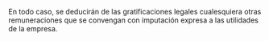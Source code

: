 En todo caso, se deducirán de las gratificaciones legales cualesquiera otras remuneraciones que se convengan con imputación expresa a las utilidades de la empresa.